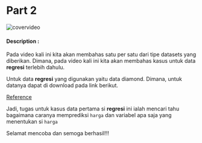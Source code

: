 # Part 2

![covervideo](http://bit.ly/makeaicovervideo)

#### **Description :**

Pada video kali ini kita akan membahas satu per satu dari tipe datasets yang diberikan. Dimana, pada video kali ini kita akan membahas kasus untuk data **regresi** terlebih dahulu. 

Untuk data **regresi** yang digunakan yaitu data diamond. Dimana, untuk datanya dapat di download pada link berikut.

[Reference](https://www.dropbox.com/sh/huqfdq2iscqv2v7/AADpRSlUvW1EH8z4ii1vBU-Ia/diamonds.csv?dl=0)

Jadi, tugas untuk kasus data pertama si **regresi** ini ialah mencari tahu bagaimana caranya memprediksi ```harga``` dan variabel apa saja yang menentukan si ```harga```

Selamat mencoba dan semoga berhasil!!!
